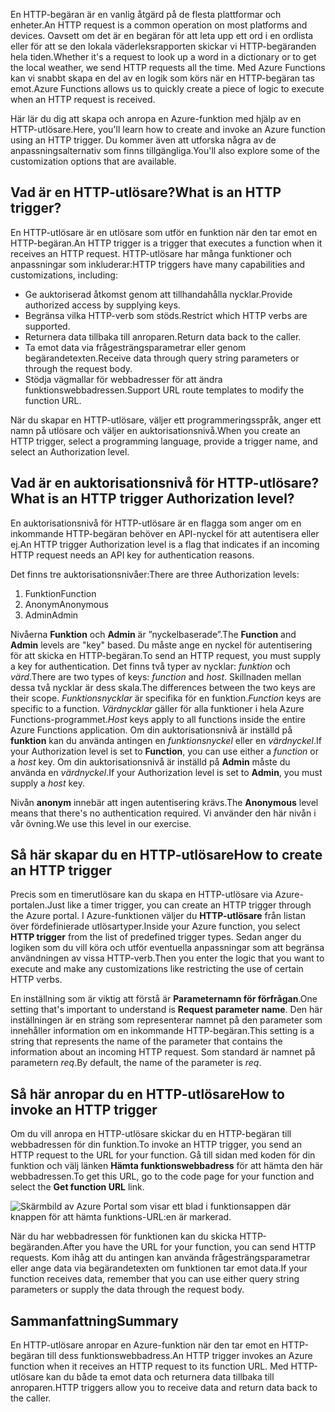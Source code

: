 <span data-ttu-id="780db-101">En HTTP-begäran är en vanlig åtgärd på de flesta plattformar och enheter.</span><span class="sxs-lookup"><span data-stu-id="780db-101">An HTTP request is a common operation on most platforms and devices.</span></span> <span data-ttu-id="780db-102">Oavsett om det är en begäran för att leta upp ett ord i en ordlista eller för att se den lokala väderleksrapporten skickar vi HTTP-begäranden hela tiden.</span><span class="sxs-lookup"><span data-stu-id="780db-102">Whether it's a request to look up a word in a dictionary or to get the local weather, we send HTTP requests all the time.</span></span> <span data-ttu-id="780db-103">Med Azure Functions kan vi snabbt skapa en del av en logik som körs när en HTTP-begäran tas emot.</span><span class="sxs-lookup"><span data-stu-id="780db-103">Azure Functions allows us to quickly create a piece of logic to execute when an HTTP request is received.</span></span>

<span data-ttu-id="780db-104">Här lär du dig att skapa och anropa en Azure-funktion med hjälp av en HTTP-utlösare.</span><span class="sxs-lookup"><span data-stu-id="780db-104">Here, you'll learn how to create and invoke an Azure function using an HTTP trigger.</span></span> <span data-ttu-id="780db-105">Du kommer även att utforska några av de anpassningsalternativ som finns tillgängliga.</span><span class="sxs-lookup"><span data-stu-id="780db-105">You'll also explore some of the customization options that are available.</span></span>

## <a name="what-is-an-http-trigger"></a><span data-ttu-id="780db-106">Vad är en HTTP-utlösare?</span><span class="sxs-lookup"><span data-stu-id="780db-106">What is an HTTP trigger?</span></span>

<span data-ttu-id="780db-107">En HTTP-utlösare är en utlösare som utför en funktion när den tar emot en HTTP-begäran.</span><span class="sxs-lookup"><span data-stu-id="780db-107">An HTTP trigger is a trigger that executes a function when it receives an HTTP request.</span></span> <span data-ttu-id="780db-108">HTTP-utlösare har många funktioner och anpassningar som inkluderar:</span><span class="sxs-lookup"><span data-stu-id="780db-108">HTTP triggers have many capabilities and customizations, including:</span></span>

- <span data-ttu-id="780db-109">Ge auktoriserad åtkomst genom att tillhandahålla nycklar.</span><span class="sxs-lookup"><span data-stu-id="780db-109">Provide authorized access by supplying keys.</span></span>
- <span data-ttu-id="780db-110">Begränsa vilka HTTP-verb som stöds.</span><span class="sxs-lookup"><span data-stu-id="780db-110">Restrict which HTTP verbs are supported.</span></span>
- <span data-ttu-id="780db-111">Returnera data tillbaka till anroparen.</span><span class="sxs-lookup"><span data-stu-id="780db-111">Return data back to the caller.</span></span>
- <span data-ttu-id="780db-112">Ta emot data via frågesträngsparametrar eller genom begärandetexten.</span><span class="sxs-lookup"><span data-stu-id="780db-112">Receive data through query string parameters or through the request body.</span></span>
- <span data-ttu-id="780db-113">Stödja vägmallar för webbadresser för att ändra funktionswebbadressen.</span><span class="sxs-lookup"><span data-stu-id="780db-113">Support URL route templates to modify the function URL.</span></span>

<span data-ttu-id="780db-114">När du skapar en HTTP-utlösare, väljer ett programmeringsspråk, anger ett namn på utlösare och väljer en auktorisationsnivå.</span><span class="sxs-lookup"><span data-stu-id="780db-114">When you create an HTTP trigger, select a programming language, provide a trigger name, and select an Authorization level.</span></span>

## <a name="what-is-an-http-trigger-authorization-level"></a><span data-ttu-id="780db-115">Vad är en auktorisationsnivå för HTTP-utlösare?</span><span class="sxs-lookup"><span data-stu-id="780db-115">What is an HTTP trigger Authorization level?</span></span>

<span data-ttu-id="780db-116">En auktorisationsnivå för HTTP-utlösare är en flagga som anger om en inkommande HTTP-begäran behöver en API-nyckel för att autentisera eller ej.</span><span class="sxs-lookup"><span data-stu-id="780db-116">An HTTP trigger Authorization level is a flag that indicates if an incoming HTTP request needs an API key for authentication reasons.</span></span>

<span data-ttu-id="780db-117">Det finns tre auktorisationsnivåer:</span><span class="sxs-lookup"><span data-stu-id="780db-117">There are three Authorization levels:</span></span>

1. <span data-ttu-id="780db-118">Funktion</span><span class="sxs-lookup"><span data-stu-id="780db-118">Function</span></span>
2. <span data-ttu-id="780db-119">Anonym</span><span class="sxs-lookup"><span data-stu-id="780db-119">Anonymous</span></span>
3. <span data-ttu-id="780db-120">Admin</span><span class="sxs-lookup"><span data-stu-id="780db-120">Admin</span></span>

<span data-ttu-id="780db-121">Nivåerna **Funktion** och **Admin** är ”nyckelbaserade”.</span><span class="sxs-lookup"><span data-stu-id="780db-121">The **Function** and **Admin** levels are "key" based.</span></span> <span data-ttu-id="780db-122">Du måste ange en nyckel för autentisering för att skicka en HTTP-begäran.</span><span class="sxs-lookup"><span data-stu-id="780db-122">To send an HTTP request, you must supply a key for authentication.</span></span> <span data-ttu-id="780db-123">Det finns två typer av nycklar: *funktion* och *värd*.</span><span class="sxs-lookup"><span data-stu-id="780db-123">There are two types of keys: *function* and *host*.</span></span> <span data-ttu-id="780db-124">Skillnaden mellan dessa två nycklar är dess skala.</span><span class="sxs-lookup"><span data-stu-id="780db-124">The differences between the two keys are their scope.</span></span> <span data-ttu-id="780db-125">*Funktionsnycklar* är specifika för en funktion.</span><span class="sxs-lookup"><span data-stu-id="780db-125">*Function* keys are specific to a function.</span></span> <span data-ttu-id="780db-126">*Värdnycklar* gäller för alla funktioner i hela Azure Functions-programmet.</span><span class="sxs-lookup"><span data-stu-id="780db-126">*Host* keys apply to all functions inside the entire Azure Functions application.</span></span> <span data-ttu-id="780db-127">Om din auktorisationsnivå är inställd på **funktion** kan du använda antingen en *funktionsnyckel* eller en *värdnyckel*.</span><span class="sxs-lookup"><span data-stu-id="780db-127">If your Authorization level is set to **Function**, you can use either a *function* or a *host* key.</span></span> <span data-ttu-id="780db-128">Om din auktorisationsnivå är inställd på **Admin** måste du använda en *värdnyckel*.</span><span class="sxs-lookup"><span data-stu-id="780db-128">If your Authorization level is set to **Admin**, you must supply a *host* key.</span></span>

<span data-ttu-id="780db-129">Nivån **anonym** innebär att ingen autentisering krävs.</span><span class="sxs-lookup"><span data-stu-id="780db-129">The **Anonymous** level means that there's no authentication required.</span></span> <span data-ttu-id="780db-130">Vi använder den här nivån i vår övning.</span><span class="sxs-lookup"><span data-stu-id="780db-130">We use this level in our exercise.</span></span>

## <a name="how-to-create-an-http-trigger"></a><span data-ttu-id="780db-131">Så här skapar du en HTTP-utlösare</span><span class="sxs-lookup"><span data-stu-id="780db-131">How to create an HTTP trigger</span></span>

<span data-ttu-id="780db-132">Precis som en timerutlösare kan du skapa en HTTP-utlösare via Azure-portalen.</span><span class="sxs-lookup"><span data-stu-id="780db-132">Just like a timer trigger, you can create an HTTP trigger through the Azure portal.</span></span> <span data-ttu-id="780db-133">I Azure-funktionen väljer du **HTTP-utlösare** från listan över fördefinierade utlösartyper.</span><span class="sxs-lookup"><span data-stu-id="780db-133">Inside your Azure function, you select **HTTP trigger** from the list of predefined trigger types.</span></span> <span data-ttu-id="780db-134">Sedan anger du logiken som du vill köra och utför eventuella anpassningar som att begränsa användningen av vissa HTTP-verb.</span><span class="sxs-lookup"><span data-stu-id="780db-134">Then you enter the logic that you want to execute and make any customizations like restricting the use of certain HTTP verbs.</span></span>

<span data-ttu-id="780db-135">En inställning som är viktig att förstå är **Parameternamn för förfrågan**.</span><span class="sxs-lookup"><span data-stu-id="780db-135">One setting that's important to understand is **Request parameter name**.</span></span> <span data-ttu-id="780db-136">Den här inställningen är en sträng som representerar namnet på den parameter som innehåller information om en inkommande HTTP-begäran.</span><span class="sxs-lookup"><span data-stu-id="780db-136">This setting is a string that represents the name of the parameter that contains the information about an incoming HTTP request.</span></span> <span data-ttu-id="780db-137">Som standard är namnet på parametern *req*.</span><span class="sxs-lookup"><span data-stu-id="780db-137">By default, the name of the parameter is *req*.</span></span>

## <a name="how-to-invoke-an-http-trigger"></a><span data-ttu-id="780db-138">Så här anropar du en HTTP-utlösare</span><span class="sxs-lookup"><span data-stu-id="780db-138">How to invoke an HTTP trigger</span></span>

<span data-ttu-id="780db-139">Om du vill anropa en HTTP-utlösare skickar du en HTTP-begäran till webbadressen för din funktion.</span><span class="sxs-lookup"><span data-stu-id="780db-139">To invoke an HTTP trigger, you send an HTTP request to the URL for your function.</span></span> <span data-ttu-id="780db-140">Gå till sidan med koden för din funktion och välj länken **Hämta funktionswebbadress** för att hämta den här webbadressen.</span><span class="sxs-lookup"><span data-stu-id="780db-140">To get this URL, go to the code page for your function and select the **Get function URL** link.</span></span>

![Skärmbild av Azure Portal som visar ett blad i funktionsappen där knappen för att hämta funktions-URL:en är markerad.](../media/5-function-url.png)

<span data-ttu-id="780db-142">När du har webbadressen för funktionen kan du skicka HTTP-begäranden.</span><span class="sxs-lookup"><span data-stu-id="780db-142">After you have the URL for your function, you can send HTTP requests.</span></span> <span data-ttu-id="780db-143">Kom ihåg att du antingen kan använda frågesträngsparametrar eller ange data via begärandetexten om funktionen tar emot data.</span><span class="sxs-lookup"><span data-stu-id="780db-143">If your function receives data, remember that you can use either query string parameters or supply the data through the request body.</span></span>

## <a name="summary"></a><span data-ttu-id="780db-144">Sammanfattning</span><span class="sxs-lookup"><span data-stu-id="780db-144">Summary</span></span>

<span data-ttu-id="780db-145">En HTTP-utlösare anropar en Azure-funktion när den tar emot en HTTP-begäran till dess funktionswebbadress.</span><span class="sxs-lookup"><span data-stu-id="780db-145">An HTTP trigger invokes an Azure function when it receives an HTTP request to its function URL.</span></span> <span data-ttu-id="780db-146">Med HTTP-utlösare kan du både ta emot data och returnera data tillbaka till anroparen.</span><span class="sxs-lookup"><span data-stu-id="780db-146">HTTP triggers allow you to receive data and return data back to the caller.</span></span>
